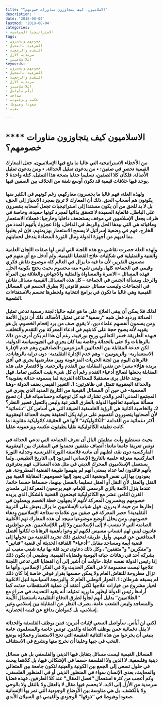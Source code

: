 ```yaml
---
title: "الاسلاميون، كيف يتجاوزون مناورات خصومهم؟"
description: ''
date: '2018-08-04'
lastmod: '2018-08-04'
categories:
- الاستراتيجيا السياسية
tags:
- خصومهم ويخسرون
- الشرعية بالتحيل
- التقدم والرجعية
- سرمدية الأزل
- اللاإسلاميين
keywords:
- خصومهم ويخسرون
- الشرعية بالتحيل
- التقدم والرجعية
- سرمدية الأزل
- اللاإسلاميين
- أيأس سأواصل
- سذاجة
- عكسه ويزعمونه
- صعودا وهبوطا
- مغيب

---
```

# **** **الاسلاميون كيف يتجاوزون مناورات خصومهم؟**

### من الأخطاء الاستراتيجية التي غالبا ما يقع فيها الإسلاميون، جعل المعارك القيمية تحصر في صفين: • من يدعون تمثيل الحداثة. • ومن يدعون تمثيل الأصالة. فلكأن كلا الصفين، تسليما جدليا بصحة هذا التمثيل، كتلة واحدة لا يوجد فيها خلافات قيمية قد تكون أوسع شقة من الخلاف بين الصفين فيها.

### ولهذه العلة، فهم غالبا ما يخسرون معاركهم، رغم كونهم في الكثير منها يكونون هم أصحاب الحق. ذلك أن المعارك لا تربح بمجرد الانحياز إلى الحق، بل لا بد للحق من أن يكون مستندا إلى استراتيجيات تجعل أصحابه ينتصرون على الباطل. فالغاية الحميدة لا تتحقق بذاتها لمجرد كونها حميدة، وخاصة في ظرف يجعل الإسلاميين في موقف يستضعف داخليا وخارجيا: فعملاء الاستعمار ومافياته هي التي بيدها الحل والربط في الداخل، وإذا عجزوا، يأتيهم المدد من الخارج. فهم في وضعية إسرائيل لا يسمح الاستعمار بهزيمتهم، فإن لم يغلبوا بما لديهم من أجهزة الدولة ومال الثورة المضادة يتدخل لحمايتهم.

### ولهذه العلة حصرت نقاشي مع هذه اللجنة التي ليس لها صفات اللجان العلمية والفنية والتمثيلية في شكليات علاج القضايا القيمية، ولم أدخل مع أي منهم في مضمون التقرير، لأن ما فيه ما يزال في العالم كله موضوع نقاش فكري وقيمي في الجماعة كلها، وليس شيء منه محسوم بحيث يحتج بكونية الحل. فهذه المسائل – الاسرة والمساواة والمثلية والاجهاض والعلاقة بين المرأة والرجل ومسألة الجنس في الجماعة – كل هذه المسائل القيمية مسائل نقاش في الجماعات وليست مسائل حسم قانوني إلا بطرق الحسم في المسائل القيمية وهي غالبا ما تكون في برامج انتخابية ولخطرها تحسم بالاستفتاءات الشعبية.

### لذلك فلا يمكن أن يبقى العلاج على ما هو عليه حاليا: لجنة رسمية تدعي تمثيل الحداثة وردود فعل شبه “رسمية” تدعي تمثيل الأصالة. ذلك أن نزول الأئمة ومن يسمون أنفسهم علماء دين، لا يقوي صف من يرد إفحام الخصوم، بل هو يقويه لأنه يصبح حجة على كذبتهم في ادعاء المعركة بين التقدم والتخلف. فبهذه الطريقة خسر الثعالبي وربح بورقيبة، رغم أن هذا لم يكن أدرى من ذاك بالرهانات ولا حتى بالحداثة وخاصة بما كان يجري في الجيوسياسة الدولية. لكن خدعة المقابلة بين الحداثيين المزعومين-الصادقيين وهم خدم الإدارة الاستعمارية- والزيتونيين – وهم خدم الإدارة التقليدية- دون دراية بالرهانات. فالرهان اليوم بين لجنة الحريات المزعومة وبين معارضيها يجري في أفق يريده هؤلاء معبرا عن نفس المقابلة بين التقدم والرجعية. والاقتصار على هذه المقابلة يجعلها لصالح أدعياء التقدم رغم أن كل شيء يثبت العكس تماما. فهل يوجد عاقل يرى مستقبلا للمحاكاة القردية لما يسمونه حداثة يعقوبية؟ والحداثة اليعقوبية تتمثل في ظاهرتين: 1. التغيير القيمي بعنف الدولة -وهنا المحمية- في حين أن المسائل القيمية من التاريخ المديد الذي يجري في المجتمع المدني الحر والذي تشارك فيه كل توجهاته وحساسياته قبل أن تصبح مسألة سياسية تعالجها الدولة بالطرق الشرعية وليس بالتحيل قصير النظر؟ 2. والخاصية الثانية هي الرؤية الفلسفية الضيقة التي هي أساس كل “دغمائية” لأن أصحابها يتصورون أنفسهم على دراية بكل الحقيقة بحيث الحداثة اليعقوبية أكثر دغمائية من القدامة “الكاثوليكية” لأنها في الحقيقة كاثوليكية مقلوبة: ما كانت تطبقه الكاثوليكية نقليا يطبقون عكسه ويزعمونه عقليا.

### بحيث تستطيع وأنت مطمئن البال أن تعرف الجماعة التي تدعي الحداثة في تونس تعريفا جامعا مانعا: أنصاف مثقفين تجمدوا في المشترك بين اليعقوبية الماركسية دون نقد، لظنهم أن مادية فلاسفة الثورة الفرنسية وجدلية الثورة الماركسية معرفة علمية بالتاريخ الإنساني المردود إلى التاريخ الطبيعي. ولما يستعمل الإسلاميون المحرك الديني في مثل هذه المسائل، فهم يعترفون بأنهم فاقدون لما عداه بمعنى أنهم لم يفهموا طبيعة القضية المطروحة. هم يعودون بها إلى نفس الوضعية التي يعود إليها خصومهم: المقابلة الغبية بين النقل والعقل لأن النقل أو العقل تسليما بالفصل بينهما، حسماها حسما خاتما. عندما ينزل الأئمة بالزي الرسمي للإمام، فهم يرجعون المعركة إلى ملحدي القرن الثامن عشر مع الكاثوليكية فيضعون القضية بالشكل الذي يريده خصومهم ويخسرون المعركة لأنهم لا يجهلون خطة الخصم ويعملون في إطارها من حيث لا يدرون. فهل شباب الإسلاميين ما يزال يعيش على التربية التقليدية؟ حصر المعركة في صفين من علامات سذاجة الإسلاميين ودهاء خصومهم. ومن يحلل الوضع موضوعيا سيجد أن هذه المعارك تهم الأغلبية الصامتة التي لا تنتسب لا إلى الإسلاميين ولا إلى اللاإسلاميين. هم مواطنون عاديون ليس لهم انتساب مسيس لكنهم لو وعوا بأهمية الرهانات لكانوا أفضل المدافعين عن قيمهم. وأول طريقة لتحقيق ذلك تجريد القضية من تحولها إلى قضية أيمة ومساجد مقابل “أدعياء” الثقافة الحديثة أي قضية “فنانين” و”مفكرين” و”مثقفين”، وكل ذلك دعاوى تريد قلة بها نيابة شعب مغيب لم يشركه أحد في رهانات حياته اليومية وقضاياه القيمية. وطبيعي أن يكون ذلك إذا رئيس الدولة نفسه عابثا. حاولت أن أشير إلى أن القضايا التي تدعي اللجنة علاجها ليست محسومة لا في الفكر الحديث ولا في الفكر الإسلامي، وأنها ما تزال مطروحة للنقاش العام ولا يمكن حسمها بقرار فوقي خاصة إذا كان ذلك لم يسبقه شرطان: 1. الحوار الوطني العام 2. والبرمجة السياسية لنيل الاغلبية لخيار مشروع من خيارات علاجها لكني أعتقد أن عملية الاستقطاب حدثت كما أرادها رئيس الدولة ليظهر ما يريد تمثيله: أنه يقود التحديث في صراع مع “الظلاميين” بدليل أنهم لجأوا لطرق الدفاع التقليدية باستعمال الأيمة والمساجد وليس الشعب عامة، بصرف النظر عن المقابلة بين إسلامي وغير إسلامي، بل كمواطن يدافع عن قيمه الحضارية.

### لكني لن أيأس. سأواصل السعي لإثبات أمرين: فمن يوظف الفلسفة والحداثة لا يقل دغمائية عمن يوظف الاصالة والدين. تونس خاصة والمسلمون عامة ينبغي أن يخرجوا من هذه الثنائية العقيمة التي نجح الاستعمار وعملاؤه بوضع النخب في جبها وعلينا أن نخرج منها ونشرع في الاستئناف.

### المسائل القيمية ليست مسائل يتقابل فيها الديني والفلسفي بل هي مسائل دينية وفلسفية. لا الدين ولا الفلسفة حسما في الإشكالي فيها، بل كلاهما يبحث في حلول تسعى إلى الجمع بين الكونية والعينية لتكون جامعة بين المتعالي والمحايث، بعدي الإنسان سواء في المنظور الديني أو في المنظور الفلسفي. وكم أعجب من كثرة استعمال “فصل المقال” عند كلا الطرفين. فهذه قضايا سرمدية من الأزل إلى الابد، لا يحسم فيها مقال لا بالعقل ولا بالنقل ولا بالوحي ولا بالكشف، بل هي مناوسة بين الأوضاع الوجودية التي تمر بها الإنسانية صعودا وهبوطا في “ذوقها” الوجودي والقيمي ذي السيلان الأبدي.

###